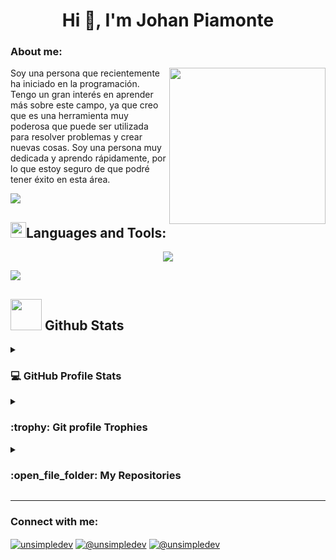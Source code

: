 <div aling="center">
  <h1 align="center">Hi 👋, I'm Johan Piamonte</h1>
</div>


<h3>About me:</h3>
<picture> <img align="right" src="https://github.com/7oSkaaa/7oSkaaa/blob/main/Images/Right_Side.gif?raw=true" width = 250px></picture>
<p>
Soy una persona que recientemente ha iniciado en la programación. Tengo un gran interés en aprender más sobre este campo, ya que creo que es una herramienta muy poderosa que puede ser utilizada para resolver problemas y crear nuevas cosas. Soy una persona muy dedicada y aprendo rápidamente, por lo que estoy seguro de que podré tener éxito en esta área. 
</p>

<img src="https://user-images.githubusercontent.com/73097560/115834477-dbab4500-a447-11eb-908a-139a6edaec5c.gif">

## <img src="https://media2.giphy.com/media/QssGEmpkyEOhBCb7e1/giphy.gif?cid=ecf05e47a0n3gi1bfqntqmob8g9aid1oyj2wr3ds3mg700bl&rid=giphy.gif" width ="25"><b>Languages and Tools: </b>

<p align="center">
  <a href="https://skillicons.dev">
    <img src="https://skillicons.dev/icons?i=html,css,bootstrap,js,cs,nodejs,php,mysql,git,github,postman,vscode,bash" />
  </a>
</p>

<img src="https://user-images.githubusercontent.com/73097560/115834477-dbab4500-a447-11eb-908a-139a6edaec5c.gif">

## <picture> <img src = "https://github.com/7oSkaaa/7oSkaaa/blob/main/Images/Statistics.gif?raw=true" width = 50px>  </picture> Github Stats

  
<details><summary><h3>💻 GitHub Profile Stats</h3></summary>

----
	
<p align="center">
    <a href="https://github.com/johan-piamonte2906">
	    <img alt="johan-piamonte2906 Github Stats" src="https://github-readme-stats.vercel.app/api?username=johan-piamonte2906&show_icons=true&count_private=true&locale=en&theme=tokyonight&layout=compact" height="230px"/></a>
	  <img src="https://github-readme-stats.vercel.app/api/top-langs?username=johan-piamonte2906&langs_count=10&show_icons=true&locale=en&theme=tokyonight" alt="johan-piamonte2906" height="230px"/>
<br/>

  <b>Note:</b> Top languages is only a metric of the languages my public code consists of and doesn't reflect experience or skill level.
  </p>
</details>


<details><summary> <h3> :trophy: Git profile Trophies </h3></summary>

----
	
<p align="center"> <a href="https://github-profile-trophy.vercel.app/?username=johan-piamonte2906"><img src="https://github-profile-trophy.vercel.app/?username=johan-piamonte2906&layout=compact&theme=tokyonight&column=4&margin-w=15&margin-h=15" alt="7oskaaa" /></a> </p>

	
</details>
	
<details><summary><h3> :open_file_folder: My Repositories </h3></summary>

----
<div>
  <p aling="center">
    	<a href="https://github.com/johan-piamonte2906/TPS2311FT_Proyecto05">
      		<img src="https://github-readme-stats.vercel.app/api/pin/?username=johan-piamonte2906&repo=TPS2311FT_Proyecto05&theme=tokyonight" alt="GitHub Stats" />
    	</a>
  </p>
</div>
  
</details>

----

<h3 align="left">Connect with me:</h3>
<p align="left">
<a href="https://fb.com/https://www.facebook.com/profile.php?viewas=100000686899395&id=100006350283951" target="blank"><img align="center" src="https://img.shields.io/badge/Facebook-1877F2?style=for-the-badge&logo=facebook&logoColor=white" alt="unsimpledev"  /></a>
<a href = "johanm2004@gmail.com" target="blank"><img align="center" src="https://img.shields.io/badge/Gmail-D14836?style=for-the-badge&logo=gmail&logoColor=white" alt="@unsimpledev"  /></a>
<a href = "https://wa.me/+573227238532" target="blank"><img align="center" src="https://img.shields.io/badge/WhatsApp-25D366?style=for-the-badge&logo=whatsapp&logoColor=white" alt="@unsimpledev"  /></a>
</p>
